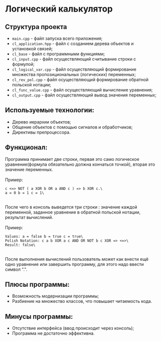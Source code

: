 Логический калькулятор
===================================================================================================================================
Структура проекта
-----------
* `main.cpp` - файл запуска всего приложения;
* `cl_application.hpp` - файл с созданием дерева объектов и установкой связей;
* `cl_base` - файл с программными функциями;
* `cl_input.cpp` - файл осуществляющий считывание строки с формулой;
* `cl_logical_var.cpp` - файл осуществляющий формирование множества пропозициональных (логических) переменных;
* `cl_rev_pol.cpp` - файл осуществляющий формирование обратной польской нотации;
* `cl_func_value.cpp` - файл осуществляющий вычисление уравнения;
* `cl_output.cpp` - файл осуществляющий вывод значения переменных;

Используемые технологии:
-----------
* Дерево иерархии объектов;
* Общение объектов с помощью сигналов и обработчиков;
* Директивы препроцессора.

Функционал:
-----------
Программа принимает две строки, первая это само логическое уравнение(формула обязательно должна кончаться точкой), вторая это значение переменных.\
\
Пример:
```
c <=> NOT ( a XOR b OR a AND c ) => b XOR c.\
a = 0 b = 1 c = 1\
```
\
После чего в консоль выведется три строки : значение каждой переменной, заданное уравнение в обратной польской нотации, результат вычислений.\
\
Пример:
```
Values: a = false b = true c = true\
Polish Notation: c a b XOR a c AND OR NOT b c XOR => <=>\
Result: false\
```
\
После выполнения вычислений пользователь может как внести ещё одно уравнение или завершить программу, для этого надо ввести символ ".".

Плюсы программы:
-----------
* Возможность модернизации программы;
* Разбиение на множество классов, что повышает читаемость кода.

Минусы программы:
-----------
* Отсутствие интерфейса (ввод происходит через консоль);
* Программа не достаточно эффективна.
